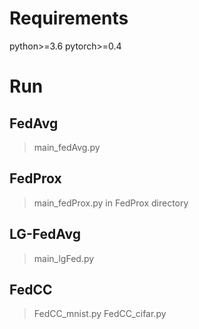 # Requirements
python>=3.6
pytorch>=0.4

# Run
## FedAvg
> main_fedAvg.py

## FedProx
> main_fedProx.py in FedProx directory

## LG-FedAvg
> main_lgFed.py

## FedCC
> FedCC_mnist.py
> FedCC_cifar.py




